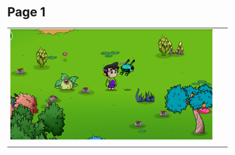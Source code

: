 # Page 1

|                                                                  |   |   |
| ---------------------------------------------------------------- | - | - |
| ![](<.gitbook/assets/Captura de pantalla 2022-10-18 112614.png>) |   |   |
|                                                                  |   |   |
|                                                                  |   |   |

<img src=".gitbook/assets/file.drawing.svg" alt="" class="gitbook-drawing">
